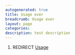 ```yaml
---
autogenerated: true
title: Usage ever
breadcrumb: Usage ever
layout: page
categories: 
description: test description
---
```


1.  REDIRECT [Usage](Usage "wikilink")
